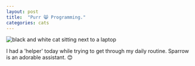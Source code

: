 ```yaml
---
layout: post
title:  "Purr 😸 Programming."
categories: cats 
---
```


![black and white cat sitting next to a laptop](/tanyaselvog.github.io/assets/PurrProgramming.jpeg)

I had a 'helper' today while trying to get through my daily routine. Sparrow is an adorable assistant. 😊